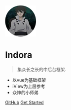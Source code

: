 ![logo](img/indora.png ':size=100x100')

# Indora

> 集众长之长的中后台框架.

* 以vue为基础框架
* iView为上层参考
* 众神的小师弟

[GitHub](***)
[Get Started](quickstart.md)